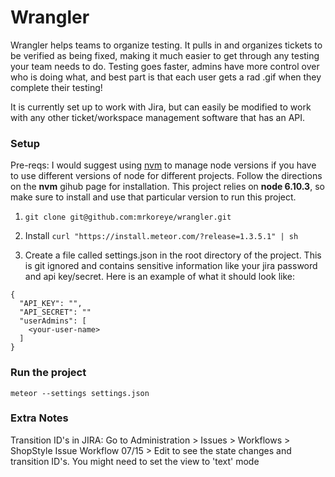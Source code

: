 # Wrangler

Wrangler helps teams to organize testing. It pulls in and organizes tickets to be verified as being fixed, making it much easier to get through any testing your team needs to do. Testing goes faster, admins have more control over who is doing what, and best part is that each user gets a rad .gif when they complete their testing!

It is currently set up to work with Jira, but can easily be modified to work with any other ticket/workspace management software that has an API.


### Setup
Pre-reqs:
I would suggest using [nvm](https://github.com/creationix/nvm) to manage node versions if you have to use different versions of node for different projects. Follow the directions on the **nvm** gihub page for installation. This project relies on **node 6.10.3**, so make sure to install and use that particular version to run this project.

1) `git clone git@github.com:mrkoreye/wrangler.git`

2) Install
 `curl "https://install.meteor.com/?release=1.3.5.1" | sh` 

3) Create a file called settings.json in the root directory of the project. This is git ignored and contains sensitive information like your jira password and api key/secret. Here is an example of what it should look like:

```
{
  "API_KEY": "",
  "API_SECRET": ""
  "userAdmins": [
    <your-user-name>
  ]
}
```
### Run the project
```
meteor --settings settings.json
```
### Extra Notes

Transition ID's in JIRA: Go to Administration > Issues > Workflows > ShopStyle Issue Workflow 07/15 > Edit to see the state changes and transition ID's. You might need to set the view to 'text' mode
